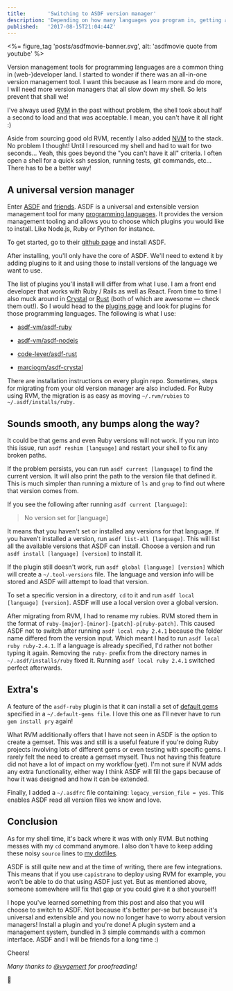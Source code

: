 ```yaml
---
title:       'Switching to ASDF version manager'
description: 'Depending on how many languages you program in, getting all their version managers installed, added to <code>$PATH</code>, configured etc... becomes quite a pain when setting up a new system, or even figuring out how this one works because you\'ve used something else for a while.'
published:   '2017-08-15T21:04:44Z'
---
```


<%= figure_tag 'posts/asdfmovie-banner.svg', alt: 'asdfmovie quote from youtube' %>

Version management tools for programming languages are a common thing in (web-)developer land.
I started to wonder if there was an all-in-one version management tool.
I want this because as I learn more and do more, I will need more version managers that all
slow down my shell. So lets prevent that shall we!

I've always used [RVM](https://rvm.io) in the past without problem, the shell took about half a
second to load and that was acceptable. I mean, you can't have it all right :)

Aside from sourcing good old RVM, recently I also added [NVM](https://github.com/creationix/nvm) to the stack.
No problem I thought! Until I resourced my shell and had to wait for two seconds... Yeah,
this goes beyond the "you can't have it all" criteria. I often open a shell for a quick ssh session,
running tests, git commands, etc... There has to be a better way!

## A universal version manager

Enter [ASDF](https://github.com/asdf-vm/asdf) and [friends](https://github.com/asdf-vm/asdf-plugins).
ASDF is a universal and extensible version management tool for many [programming languages](https://github.com/asdf-vm/asdf-plugins).
It provides the version management tooling and allows you to choose which plugins you would like to install.
Like Node.js, Ruby or Python for instance.

To get started, go to their [github page](https://github.com/asdf-vm/asdf) and install ASDF.

After installing, you'll only have the core of ASDF.
We'll need to extend it by adding plugins to it and using those to install versions
of the language we want to use.

The list of plugins you'll install will differ from what I use.
I am a front end developer that works with Ruby / Rails as well as React.
From time to time I also muck around in [Crystal](https://crystal-lang.org/) or [Rust](https://www.rust-lang.org/en-US/)
(both of which are awesome &mdash; check them out!). So I would head to the [plugins page](https://github.com/asdf-vm/asdf-plugins)
and look for plugins for those programming languages. The following is what I use:

* [asdf-vm/asdf-ruby](https://github.com/asdf-vm/asdf-ruby)

* [asdf-vm/asdf-nodejs](https://github.com/asdf-vm/asdf-nodejs)

* [code-lever/asdf-rust](https://github.com/code-lever/asdf-rust)

* [marciogm/asdf-crystal](http://marciogm/asdf-crystal)

There are installation instructions on every plugin repo. Sometimes, steps
for migrating from your old version manager are also included.
For Ruby using RVM, the migration is as easy as moving `~/.rvm/rubies` to `~/.asdf/installs/ruby.`

## Sounds smooth, any bumps along the way?

It could be that gems and even Ruby versions will not work. If you run into this issue,
run `asdf reshim [language]` and restart your shell to fix any broken paths.

If the problem persists, you can run `asdf current [language]` to find the current version.
It will also print the path to the version file that defined it.
This is much simpler than running a mixture of `ls` and `grep` to find out where that version comes from.

If you see the following after running `asdf current [language]`:

> No version set for [language]

It means that you haven't set or installed any versions for that language.
If you haven't installed a version, run `asdf list-all [language]`.
This will list all the available versions that ASDF can install. Choose a version and run
`asdf install [language] [version]` to install it.

If the plugin still doesn't work, run `asdf global [language] [version]` which will create a `~/.tool-versions` file.
The language and version info will be stored and ASDF will attempt to load that version.

To set a specific version in a directory, `cd` to it and run
`asdf local [language] [version]`. ASDF will use a local version over a global version.

After migrating from RVM, I had to rename my rubies.
RVM stored them in the format of `ruby-[major]-[minor]-[patch]-p[ruby-patch]`.
This caused ASDF not to switch after running `asdf local ruby 2.4.1` because the folder
name differed from the version input. Which meant I had to run `asdf local ruby ruby-2.4.1`.
If a language is already specified, I'd rather not bother typing it again.
Removing the `ruby-` prefix from the directory names in `~/.asdf/installs/ruby` fixed it.
Running `asdf local ruby 2.4.1` switched perfect afterwards.

## Extra's

A feature of the `asdf-ruby` plugin is that it can install a set of [default gems](https://github.com/asdf-vm/asdf-ruby#default-gems)
specified in a `~/.default-gems file`. I love this one as I'll never have to run `gem install pry` again!

What RVM additionally offers that I have not seen in ASDF is the option to create a gemset.
This was and still is a useful feature if you're doing Ruby projects involving lots of different
gems or even testing with specific gems. I rarely felt the need to create a gemset myself.
Thus not having this feature did not have a lot of impact on my workflow (yet).
I'm not sure if NVM adds any extra functionality, either way I think ASDF will fill the
gaps because of how it was designed and how it can be extended.

Finally, I added a `~/.asdfrc` file containing: `legacy_version_file = yes`.
This enables ASDF read all version files we know and love.

## Conclusion

As for my shell time, it's back where it was with only RVM. But nothing messes with my `cd` command anymore.
I also don't have to keep adding these noisy `source` lines to [my dotfiles](https://github.com/sidofc/dotfiles).

ASDF is still quite new and at the time of writing, there are few integrations.
This means that if you use `capistrano` to deploy using RVM for example, you won't be able to do that using ASDF just yet.
But as mentioned above, someone somewhere will fix that gap or you could give it a shot yourself!

I hope you've learned something from this post and also that you will choose to switch to ASDF.
Not because it's better per-se but because it's universal and extensible and you now no longer have
to worry about version managers! Install a plugin and you're done! A plugin system and a management system,
bundled in 3 simple commands with a common interface. ASDF and I will be friends for a long time :)

Cheers!

*Many thanks to [@vvgemert](https://medium.com/@vvangemert) for proofreading!*

:wave:
